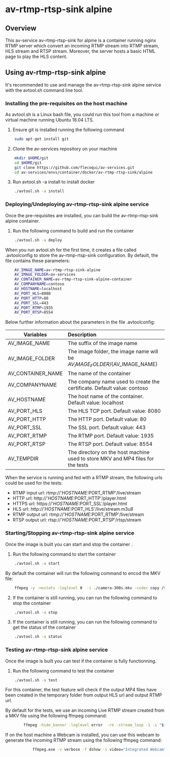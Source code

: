 # av-rtmp-rtsp-sink alpine

## Overview
This av-service av-rtmp-rtsp-sink for alpine is a container running nginx RTMP server which convert an incoming RTMP stream into RTMP stream, HLS stream and RTSP stream. Moreover, the server hosts a basic HTML page to play the HLS content.

## Using av-rtmp-rtsp-sink alpine
It's recommended to use and manage the av-rtmp-rtsp-sink alpine service with the avtool.sh command line tool.

### Installing the pre-requisites on the host machine
As avtool.sh is a Linux bash file, you could run this tool from a machine or virtual machine running Ubuntu 18.04 LTS.

1. Ensure git is installed running the following command

```bash
    sudo apt-get install git
```

2. Clone the av-services repository on your machine

```bash
    mkdir $HOME/git
    cd $HOME/git
    git clone https://github.com/flecoqui/av-services.git
    cd av-services/envs/container/docker/av-rtmp-rtsp-sink/alpine 
```
3. Run avtool.sh -a install to install docker 

```bash
    ./avtool.sh -a install
```

### Deploying/Undeploying av-rtmp-rtsp-sink alpine service
Once the pre-requisites are installed, you can build the av-rtmp-rtsp-sink alpine container.


1. Run the following command to build and run the container

```bash
    ./avtool.sh -a deploy
```

When you run avtool.sh for the first time, it creates a file called .avtoolconfig to store the av-rtmp-rtsp-sink configuration. By default, the file contains these parameters:

```bash
    AV_IMAGE_NAME=av-rtmp-rtsp-sink-alpine
    AV_IMAGE_FOLDER=av-services
    AV_CONTAINER_NAME=av-rtmp-rtsp-sink-alpine-container
    AV_COMPANYNAME=contoso
    AV_HOSTNAME=localhost
    AV_PORT_HLS=8080
    AV_PORT_HTTP=80
    AV_PORT_SSL=443
    AV_PORT_RTMP=1935
    AV_PORT_RTSP=8554
```

Below further information about the parameters in the file .avtoolconfig:

| Variables | Description |
| ---------------------|:-------------|
| AV_IMAGE_NAME | The suffix of the image name   |
| AV_IMAGE_FOLDER | The image folder, the image name will be ${AV_IMAGE_FOLDER}/${AV_IMAGE_NAME}  |
| AV_CONTAINER_NAME | The name of the container  |
| AV_COMPANYNAME | The company name used to create the certificate. Default value: contoso |
| AV_HOSTNAME | The host name of the container. Default value: localhost  |
| AV_PORT_HLS | The HLS TCP port. Default value: 8080 |
| AV_PORT_HTTP | The HTTP port. Default value: 80 |
| AV_PORT_SSL | The SSL port. Default value: 443  |
| AV_PORT_RTMP | The RTMP port. Default value: 1935  |
| AV_PORT_RTSP | The RTSP port. Default value: 8554  |
| AV_TEMPDIR | The directory on the host machine used to store MKV and MP4 files for the tests |

When the service is running and fed with a RTMP stream, the following urls could be used for the tests:

- RTMP input url: rtmp://'$HOSTNAME:$PORT_RTMP'/live/stream
- HTTP url: http://'$HOSTNAME:$PORT_HTTP'/player.html
- HTTPS url: https://'$HOSTNAME:$PORT_SSL'/player.html
- HLS url: http://'$HOSTNAME:$PORT_HLS'/live/stream.m3u8
- RTMP output url: rtmp://'$HOSTNAME:$PORT_RTMP'/live/stream
- RTSP output url: rtsp://'$HOSTNAME:$PORT_RTSP'/rtsp/stream

### Starting/Stopping av-rtmp-rtsp-sink alpine service
Once the image is built you can start and stop the container .


1. Run the following command to start the container

```bash
    ./avtool.sh -a start
```
By default the container will run the following command to encod the MKV file:


```bash
    ffmpeg -y -nostats -loglevel 0  -i ./camera-300s.mkv -codec copy /${AV_VOLUME}/camera-300s.mp4
```


2. If the container is still running, you can run the following command to stop the container

```bash
    ./avtool.sh -a stop
```

3. If the container is still running, you can run the following command to get the status of the container

```bash
    ./avtool.sh -a status
```

### Testing av-rtmp-rtsp-sink alpine service
Once the image is built you can test if the container is fully functionning.

1. Run the following command to test the container

```bash
    ./avtool.sh -a test
```

For this container, the test feature will check if the output MP4 files have been created in the temporary folder from output HLS url and output RTMP url.

By default for the tests, we use an incoming Live RTMP stream created from a MKV file using the following ffmpeg command:

```bash
        ffmpeg -hide_banner -loglevel error  -re -stream_loop -1 -i "${AV_TEMPDIR}"/camera-300s.mkv -codec copy -bsf:v h264_mp4toannexb   -f flv rtmp://${AV_HOSTNAME}:${AV_PORT_RTMP}/live/stream
```


If on the host machine a Webcam is installed, you can use this webcam to generate the incoming RTMP stream using the following ffmpeg command:

```bash
            ffmpeg.exe -v verbose -f dshow -i video="Integrated Webcam":audio="Microphone (Realtek(R) Audio)"  -video_size 1280x720 -strict -2 -c:a aac -b:a 192k -ar 44100 -r 30 -g 60 -keyint_min 60 -b:v 2000000 -c:v libx264 -preset veryfast  -profile main -level 3.0 -pix_fmt yuv420p -bufsize 1800k -maxrate 400k    -f flv rtmp://localhost:1935/live/stream
```


